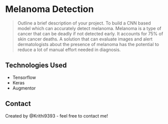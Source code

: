 # Melanoma Detection 
> Outline a brief description of your project.
To build a CNN based model which can accurately detect melanoma. Melanoma is a type of cancer that can be deadly if not detected early. It accounts for 75% of skin cancer deaths. A solution that can evaluate images and alert dermatologists about the presence of melanoma has the potential to reduce a lot of manual effort needed in diagnosis.


## Technologies Used
- Tensorflow
- Keras
- Augmentor


## Contact
Created by @Krithi9393 - feel free to contact me!
